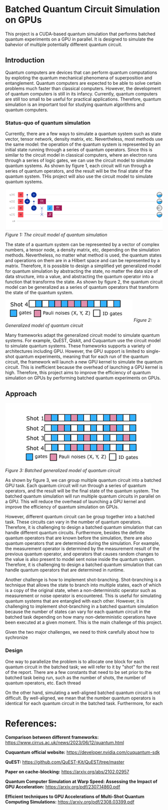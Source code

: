 # Batched Quantum Circuit Simulation on GPUs

This project is a CUDA-based quantum simulation that performs batched quantum experiments on a GPU in parallel. It is designed to simulate the bahevior of multiple potentially different quantum circuit.


## Introduction

Quantum computers are devices that can perform quantum computations by exploting the quantum mechanical phenomena of superposition and entanglement. Quantum computers are expected to be able to solve certain problems much faster than classical computers. However, the development of quantum computers is still in its infancy. Currently, quantum computers are still too small to be useful for practical applications. Therefore, quantum simulation is an important tool for studying quantum algorithms and quantum computers.


### Status-quo of quantum simulation

Currently, there are a few ways to simulate a quantum system such as state vector, tensor network, density matrix, etc. Nevertheless, most methods use the same model: the operation of the quantum system is represented by an initial state running through a series of quantum operators. Since this is similar to the circuit model in classical computers, where an electron runs through a series of logic gates, we can use the circuit model to simulate quantum systems. As shown by figure 1, each circuit will run through a series of quantum operators, and the result will be the final state of the quantum system. THis project will also use the circuit model to simulate quantum systems.

![Alt text](figure-1.png)
*Figure 1: The circuit model of quantum simulation*

The state of a quantum system can be represented by a vector of complex numbers, a tensor node, a density matrix, etc, depending on the simulation methods. Nevertheless, no matter what method is used, the quantum states and operations on them are in a Hilbert space and can be represented by a matrix. Therefore, it is possible to design a simplified yet generalized model for quantum simulation by abstracting the state, no matter the data size of data structure, into a value, and abstracting the quantum operator into a function that transforms the state. As shown by figure 2, the quantum circuit model can be generalized as a series of quantum operators that transform the state of the quantum system.

![Alt text](figure-2.png)
*Figure 2: Generalized model of quantum circuit*

Many frameworks adapt the generalized circuit model to simulate quantum systems. For example, QuEST, Qiskit, and Cuquantum use the circuit model to simulate quantum systems. These frameworks supports a variety of architectures including GPU. However, the GPU support is limited to single-shot quantum experiments, meaning that for each run of the quantum circuit, the framework will launch a new GPU kernel to simulate the quantum circuit. This is inefficient because the overhead of launching a GPU kernel is high. Therefore, this project aims to improve the efficiency of quantum simulation on GPUs by performing batched quantum experiments on GPUs.


## Approach

![Alt text](figure-3.png)
*Figure 3: Batched generalized model of quantum circuit*

As shown by figure 3, we can group multiple quantum circuit into a batched GPU task. Each quantum circuit will run through a series of quantum operators, and the result will be the final state of the quantum system. The batched quantum simulation will run multiple quantum circuits in parallel on a GPU. This will reduce the overhead of launching a GPU kernel and improve the efficiency of quantum simulation on GPUs. 


However, different quantum circuit can be group together into a batched task. These circuits can vary in the number of quantum operators. Therefore, it is challenging to design a batched quantum simulation that can handle different quantum circuits. Furthermore, besides the definite quantum operators that are known before the simulation, there are also quantum operators that are determined during the simulation. For example, the measurement operator is determined by the measurement result of the previous quantum operator, and operators that causes random changes to the value is also present to model sent noise inside the quantum system. Therefore, it is challenging to design a batched quantum simulation that can handle quantum operators that are determined in runtime.

Another challenge is how to implement shot-branching. Shot-branching is a technique that allows the state to branch into multiple states, each of which is a copy of the original state, when a non-deterministic operator such as measurement or noise operator is encountered. This is useful for simulating quantum systems that are entangled with each other. However, it is challenging to implement shot-branching in a batched quantum simulation because the number of states can vary for each quantum circuit in the batched task depending on how many non-deterministic operations have been executed at a given moment. This is the main challenge of this project. 

Given the two major challenges, we need to think carefully about how to sychronize

### Design

One way to parallelize the problem is to allocate one block for each quantum circuit in the batched task; we will refer to it by "shot" for the rest of the report. There are a few constants that need to be set prior to the batched task being run, such as the number of shots, the number of quantum operators, etc. Each thread  


On the other hand, simulating a well-aligned batched quantum circuit is not difficult. By well-aligned, we mean that the number quantum operators is identical for each quantum circuit in the batched task. Furthermore, for each 




# References:

**Comparison between different frameworks:**
https://www.cirrus.ac.uk/news/2023/06/12/quantum.html

**Cuquantum official website:**
https://developer.nvidia.com/cuquantum-sdk

**QuEST:**
https://github.com/QuEST-Kit/QuEST/tree/master

**Paper on cache-blocking:**
https://arxiv.org/abs/2102.02957

**Quantum Computer Simulation at Warp Speed: Assessing the Impact of GPU Acceleration:**
https://arxiv.org/pdf/2307.14860.pdf

**Efficient techniques to GPU Accelerations of Multi-Shot Quantum Computing Simulations:**
https://arxiv.org/pdf/2308.03399.pdf
